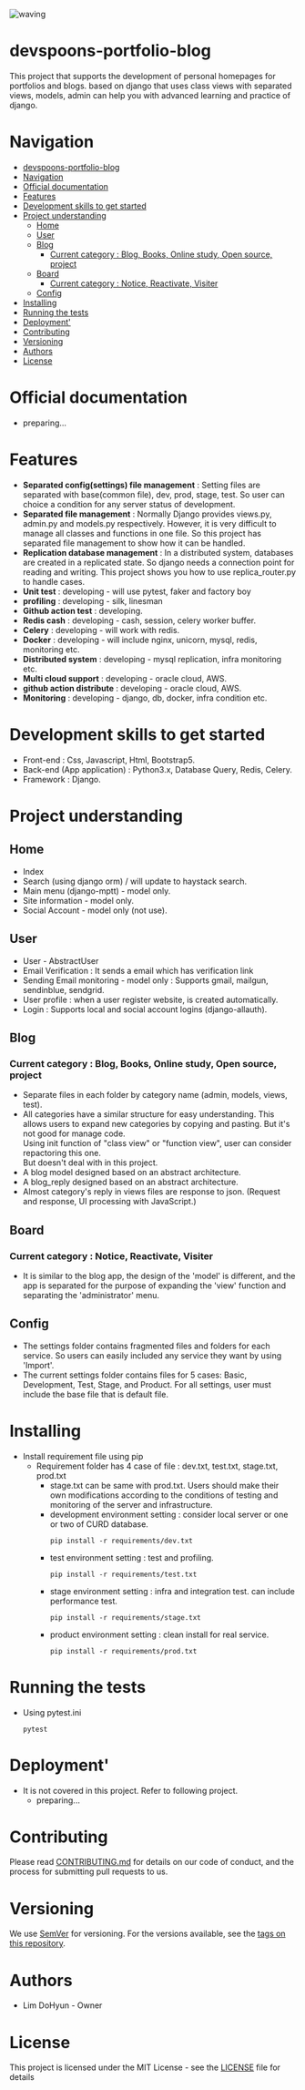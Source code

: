 ![waving](https://capsule-render.vercel.app/api?type=waving&height=200&text=devspoons-portfolio-blog&fontSize=60&fontAlign=50&fontAlignY=40&color=gradient)

# devspoons-portfolio-blog
This project that supports the development of personal homepages for portfolios and blogs. based on django that uses class views with separated views, models, admin can help you with advanced learning and practice of django.
# Navigation
- [devspoons-portfolio-blog](#devspoons-portfolio-blog)
- [Navigation](#navigation)
- [Official documentation](#official-documentation)
- [Features](#features)
- [Development skills to get started](#development-skills-to-get-started)
- [Project understanding](#project-understanding)
  - [Home](#home)
  - [User](#user)
  - [Blog](#blog)
    - [Current category : Blog, Books, Online study, Open source, project](#current-category--blog-books-online-study-open-source-project)
  - [Board](#board)
    - [Current category : Notice, Reactivate, Visiter](#current-category--notice-reactivate-visiter)
  - [Config](#config)
- [Installing](#installing)
- [Running the tests](#running-the-tests)
- [Deployment'](#deployment)
- [Contributing](#contributing)
- [Versioning](#versioning)
- [Authors](#authors)
- [License](#license)
# Official documentation
- preparing...
# Features
- **Separated config(settings) file management** : Setting files are separated with base(common file), dev, prod, stage, test. So user can choice a condition for any server status of development.
- **Separated file management** : Normally Django provides views.py, admin.py and models.py respectively. However, it is very difficult to manage all classes and functions in one file. So this project has separated file management to show how it can be handled.
- **Replication database management** : In a distributed system, databases are created in a replicated state. So django needs a connection point for reading and writing. This project shows you how to use replica_router.py to handle cases.
- **Unit test** : developing - will use pytest, faker and factory boy
- **profiling** : developing - silk, linesman
- **Github action test** : developing.
- **Redis cash** : developing - cash, session, celery worker buffer.
- **Celery** : developing - will work with redis.
- **Docker** : developing - will include nginx, unicorn, mysql, redis, monitoring etc.
- **Distributed system** : developing - mysql replication, infra monitoring etc.
- **Multi cloud support** : developing - oracle cloud, AWS.
- **github action distribute** : developing - oracle cloud, AWS.
- **Monitoring** : developing - django, db, docker, infra condition etc.
# Development skills to get started
- Front-end : Css, Javascript, Html, Bootstrap5.
- Back-end (App application) : Python3.x, Database Query, Redis, Celery.
- Framework : Django.
# Project understanding
## Home
- Index
- Search (using django orm) / will update to haystack search.
- Main menu (django-mptt) - model only.
- Site information - model only.
- Social Account - model only (not use).
## User
- User - AbstractUser
- Email Verification : It sends a email which has verification link
- Sending Email monitoring - model only : Supports gmail, mailgun, sendinblue, sendgrid.
- User profile : when a user register website, is created automatically.
- Login : Supports local and social account logins (django-allauth).

## Blog
### Current category : Blog, Books, Online study, Open source, project
- Separate files in each folder by category name (admin, models, views, test).
- All categories have a similar structure for easy understanding. This allows users to expand new categories by copying and pasting. But it's not good for manage code.  
Using init function of "class view" or "function view", user can consider repactoring this one.  
But doesn't deal with in this project.
- A blog model designed based on an abstract architecture.
- A blog_reply designed based on an abstract architecture.
- Almost category's reply in views files are response to json. (Request and response, UI processing with JavaScript.)
## Board
### Current category : Notice, Reactivate, Visiter
- It is similar to the blog app, the design of the 'model' is different, and the app is separated for the purpose of expanding the 'view' function and separating the 'administrator' menu.
## Config
- The settings folder contains fragmented files and folders for each service. So users can easily included any service they want by using 'Import'.
- The current settings folder contains files for 5 cases: Basic, Development, Test, Stage, and Product. For all settings, user must include the base file that is default file.
# Installing
- Install requirement file using pip
  - Requirement folder has 4 case of file : dev.txt, test.txt, stage.txt, prod.txt
    - stage.txt can be same with prod.txt. Users should make their own modifications according to the conditions of testing and monitoring of the server and infrastructure.
    - development environment setting : consider local server or one or two of CURD database.
        ```
        pip install -r requirements/dev.txt
        ```
    - test environment setting : test and profiling.
        ```
        pip install -r requirements/test.txt
        ```
    - stage environment setting : infra and integration test. can include performance test.
        ```
        pip install -r requirements/stage.txt
        ```
    - product environment setting : clean install for real service.
        ```
        pip install -r requirements/prod.txt
        ```

# Running the tests
- Using pytest.ini
    ```
    pytest
    ```

# Deployment'
- It is not covered in this project. Refer to following project.
  - preparing...

# Contributing
Please read [CONTRIBUTING.md](https://github.com/devspoon/devspoon-portfolio-blog/blob/main/CONTRIBUTING.md) for details on our code of conduct, and the process for submitting pull requests to us.
# Versioning
We use [SemVer](https://semver.org/ "SemVer") for versioning. For the versions available, see the [tags on this repository](https://semver.org/ "repository tag").
# Authors
- Lim DoHyun - Owner
# License
This project is licensed under the MIT License - see the [LICENSE](https://github.com/devspoon/devspoon-portfolio-blog/blob/main/LICENSE) file for details